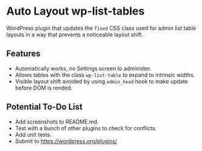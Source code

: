 # Auto Layout wp-list-tables

WordPress plugin that updates the `fixed` CSS class used for admin list table layouts in a way that prevents a noticeable layout shift.

## Features

- Automatically works, no Settings screen to administer.
- Allows tables with the class `wp-list-table` to expand to intrinsic widths.
- Visible layout shift avoided by using `admin_head` hook to make update before DOM is rended.

## Potential To-Do List

- Add screenshots to README.md.
- Test with a bunch of other plugins to check for conflicts.
- Add unit tests.
- Submit to <https://wordpress.org/plugins/>
